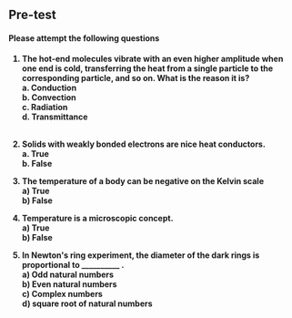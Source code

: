 ## <b> Pre-test
#### Please attempt the following questions

1) The hot-end molecules vibrate with an even higher amplitude when one end is cold, transferring the heat from a single particle to the corresponding particle, and so on. What is the reason it is?<br>
<b>**a. Conduction**<br></b>
b. Convection<br>
c. Radiation<br>
d. Transmittance<br><br>

2) Solids with weakly bonded electrons are nice heat conductors.<br>
<b>**a. True**<br></b>
b. False<br>

3) The temperature of a body can be negative on the Kelvin scale<br>
a) True<br>
<b>**b) False**<br></b>

4) Temperature is a microscopic concept. <br>
a) True<br>
<b>**b) False**<br></b>

5) In Newton's ring experiment, the diameter of the dark rings is proportional to __________ .<br>
a) Odd natural numbers<br>
b) Even natural numbers<br>
c) Complex numbers<br>
<b>d) square root of natural numbers<br></b>
